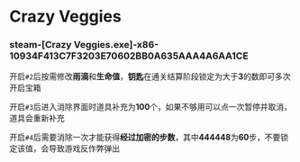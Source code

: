 # Crazy Veggies

### steam-[Crazy Veggies.exe]-x86-10934F413C7F3203E70602BB0A635AAA4A6AA1CE
开启`#2`后按需修改**雨滴**和**生命值**，**钥匙**在通关结算阶段锁定为大于**3**的数即可多次开启宝箱

开启`#3`后进入消除界面时道具补充为**100**个，如果不够用可以点一次暂停并取消，道具会重新补充

开启`#4`后需要消除一次才能获得**经过加密的步数**，其中**444448**为**60**步，不要锁定该值，会导致游戏反作弊弹出